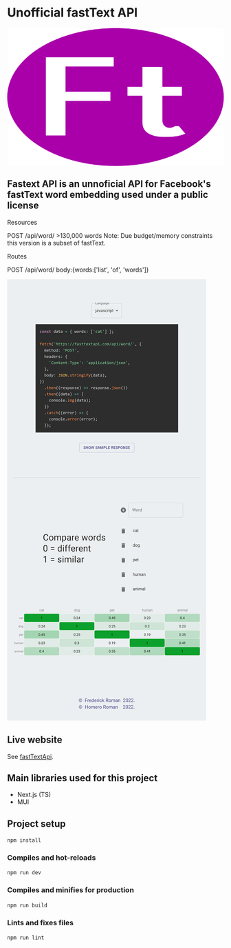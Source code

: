 # Unofficial fastText API

<div style="display:flex; flex-direction:column;"><img src="https://github.com/FrederickRoman/fasttextAPI/blob/main/docs/branding/logo.png" alt="Unofficial fastText API logo" height="320"/>
</div>

## Fastext API is an unnoficial API for Facebook's fastText word embedding used under a public license

Resources

POST /api/word/ >130,000 words Note: Due budget/memory constraints this version is a subset of fastText.

Routes

POST /api/word/ body:{words:['list', 'of', 'words']}

<img src="https://github.com/FrederickRoman/fasttextAPI/blob/main/docs/screenshots/home_demo_iPad.png" alt="fastText API iPad screenshot" /> 
 
## Live website

See [fastTextApi](https://fasttextapi.com).

## Main libraries used for this project

+ Next.js (TS)
+ MUI


## Project setup

```
npm install
```

### Compiles and hot-reloads

```
npm run dev
```

### Compiles and minifies for production

```
npm run build
```

### Lints and fixes files

```
npm run lint
```
